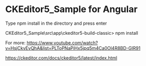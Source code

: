 # CKEditor5_Sample for Angular
 
Type npm install in the directory and press enter

CKEditor5_Sample\src\app\ckeditor5-build-classic> npm install


For more:
https://www.youtube.com/watch?v=HsjCkvEvQhA&list=PLToPNaPiHx5jpq5m4Ca0Ol4R8BD-GIR91

https://ckeditor.com/docs/ckeditor5/latest/index.html
